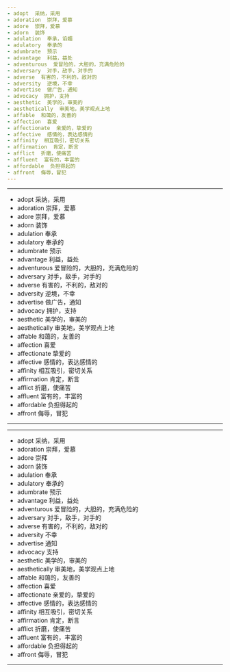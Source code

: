 ```yaml
---
- adopt  采纳，采用
- adoration  崇拜，爱慕
- adore  崇拜，爱慕
- adorn  装饰
- adulation  奉承，谄媚
- adulatory  奉承的
- adumbrate  预示
- advantage  利益，益处
- adventurous  爱冒险的，大胆的，充满危险的
- adversary  对手，敌手，对手的
- adverse  有害的，不利的，敌对的
- adversity  逆境，不幸
- advertise  做广告，通知
- advocacy  拥护，支持
- aesthetic  美学的，审美的
- aesthetically  审美地，美学观点上地
- affable  和蔼的，友善的
- affection  喜爱
- affectionate  亲爱的，挚爱的
- affective  感情的，表达感情的
- affinity  相互吸引，密切关系
- affirmation  肯定，断言
- afflict  折磨，使痛苦
- affluent  富有的，丰富的
- affordable  负担得起的
- affront  侮辱，冒犯 
---
```


---
- adopt  采纳，采用
- adoration  崇拜，爱慕
- adore  崇拜，爱慕
- adorn  装饰
- adulation  奉承
- adulatory  奉承的
- adumbrate  预示
- advantage  利益，益处
- adventurous  爱冒险的，大胆的，充满危险的
- adversary  对手，敌手，对手的
- adverse  有害的，不利的，敌对的
- adversity  逆境，不幸
- advertise  做广告，通知
- advocacy  拥护，支持
- aesthetic  美学的，审美的
- aesthetically  审美地，美学观点上地
- affable  和蔼的，友善的
- affection   喜爱
- affectionate  挚爱的
- affective  感情的，表达感情的
- affinity  相互吸引，密切关系
- affirmation  肯定，断言
- afflict  折磨，使痛苦
- affluent  富有的，丰富的
- affordable  负担得起的
- affront  侮辱，冒犯
---

---
- adopt  采纳，采用
- adoration  崇拜，爱慕
- adore  崇拜 
- adorn  装饰
- adulation  奉承
- adulatory  奉承的
- adumbrate  预示
- advantage  利益，益处
- adventurous  爱冒险的，大胆的，充满危险的
- adversary  对手，敌手，对手的
- adverse  有害的，不利的，敌对的
- adversity  不幸
- advertise  通知
- advocacy  支持
- aesthetic  美学的，审美的
- aesthetically 审美地，美学观点上地
- affable  和蔼的，友善的
- affection  喜爱
- affectionate  亲爱的，挚爱的
- affective  感情的，表达感情的
- affinity  相互吸引，密切关系
- affirmation  肯定，断言
- afflict  折磨，使痛苦
- affluent  富有的，丰富的
- affordable  负担得起的
- affront  侮辱，冒犯
---